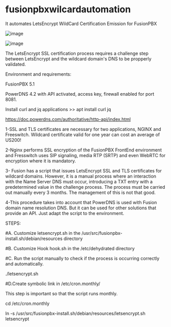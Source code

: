 # fusionpbxwilcardautomation
It automates LetsEncrypt WildCard Certification Emission for FusionPBX

![image](https://github.com/inoutglobal/fusionpbxwilcardautomation/assets/47820627/91823d63-17d3-42ac-bdb9-28cb5a48f9c5)

![image](https://github.com/inoutglobal/fusionpbxwilcardautomation/assets/47820627/3b944639-a2c0-4b42-a762-81f072b04801)



The LetsEncrypt SSL certification process requires a challenge step between LetsEncrypt and the wildcard domain's DNS to be propperly validated.

Environment and requirements:

FusionPBX 5.1

PowerDNS 4.2 with API activated, access key, firewall enabled for port 8081.

Install curl and jq applications >> apt install curl jq

https://doc.powerdns.com/authoritative/http-api/index.html



1-SSL and TLS certificates are necessary for two applications, NGINX and Freeswitch. Wildcard certificate valid for one year can cost an average of US200!

2-Nginx performs SSL encryption of the FusionPBX FrontEnd environment and Fresswitch uses SIP signaling, media RTP (SRTP) and even WebRTC for encryption where it is mandatory.

3- Fusion has a script that issues LetsEncrypt SSL and TLS certificates for wildcard domains. However, it is a manual process where an interaction with the Name Server DNS must occur, introducing a TXT entry with a predetermined value in the challenge process. The process must be carried out manually every 3 months. The management of this is not that good.

4-This procedure takes into account that PowerDNS is used with Fusion domain name resolution DNS. But it can be used for other solutions that provide an API. Just adapt the script to the environment.

STEPS:

#A. Customize letsencrypt.sh in the /usr/src/fusionpbx-install.sh/debian/resources directory

#B. Customize Hook hook.sh in the /etc/dehydrated directory

#C. Run the script manually to check if the process is occurring correctly and automatically.

./letsencrypt.sh

#D.Create symbolic link in /etc/cron.monthly/

This step is important so that the script runs monthly.

cd /etc/cron.monthly

ln -s /usr/src/fusionpbx-install.sh/debian/resources/letsencrypt.sh letsencrypt


